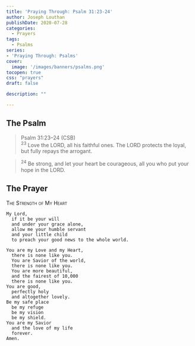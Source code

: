 ```yaml
---
title: 'Praying Through: Psalm 31:23-24'
author: Joseph Louthan
publishDate: 2020-07-28
categories:
  - Prayers
tags:
  - Psalms
series:
- 'Praying Through: Psalms'
cover:
  image: '/images/banners/psalms.png'
tocopen: true
css: "prayers"
draft: false

description: ""

---
```

## The Psalm

>Psalm 31:23–24 (CSB)  
><sup>23</sup> Love the LORD, all his faithful ones. The LORD protects the loyal, but fully repays the arrogant. 

><sup>24</sup> Be strong, and let your heart be courageous, all you who put your hope in the LORD.

## The Prayer

<div style="font-variant: small-caps;">The Strength of My Heart</div>

```text
My Lord,
  if it be your will
  and under your grace alone,
  allow me your humble servant
  and your little child
  to preach your good news to the whole world.

You are my Love and my Heart,
  there is none like you.
  You are Savior of the world,
  there is none like you.
  You are more beautiful,
  and the fairest of 10,000
  there is none like you.
You are good,
  perfectly holy
  and altogether lovely.
Be my safe place
  be my refuge
  be my vision
  be my shield.
You are my Savior
  and the love of my life
  forever.
Amen.

```
